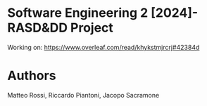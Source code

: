 # Software Engineering 2 [2024]- RASD&amp;DD Project

Working on: https://www.overleaf.com/read/khykstmjrcrj#42384d

# Authors
Matteo Rossi,
Riccardo Piantoni,
Jacopo Sacramone
